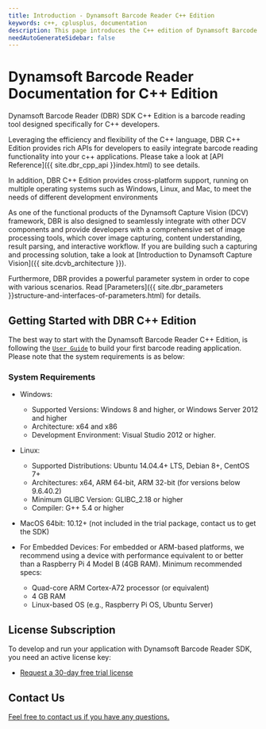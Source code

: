 ```yaml
---
title: Introduction - Dynamsoft Barcode Reader C++ Edition
keywords: c++, cplusplus, documentation
description: This page introduces the C++ edition of Dynamsoft Barcode Reader
needAutoGenerateSidebar: false
---
```


# Dynamsoft Barcode Reader Documentation for C++ Edition

Dynamsoft Barcode Reader (DBR) SDK C++ Edition is a barcode reading tool designed specifically for C++ developers.

Leveraging the efficiency and flexibility of the C++ language, DBR C++ Edition provides rich APIs for developers to easily integrate barcode reading functionality into your c++ applications. Please take a look at [API Reference]({{ site.dbr_cpp_api }}index.html) to see details.

In addition, DBR C++ Edition provides cross-platform support, running on multiple operating systems such as Windows, Linux, and Mac, to meet the needs of different development environments

As one of the functional products of the Dynamsoft Capture Vision (DCV) framework, DBR is also designed to seamlessly integrate with other DCV components and provide developers with a comprehensive set of image processing tools, which cover image capturing, content understanding, result parsing, and interactive workflow. If you are building such a capturing and processing solution, take a look at [Introduction to Dynamsoft Capture Vision]({{ site.dcvb_architecture }}).

Furthermore, DBR provides a powerful parameter system in order to cope with various scenarios. Read [Parameters]({{ site.dbr_parameters }}structure-and-interfaces-of-parameters.html) for details.

## Getting Started with DBR C++ Edition

The best way to start with the Dynamsoft Barcode Reader C++ Edition, is following the [`User Guide`]({{site.dbr_cpp}}user-guide.html) to build your first barcode reading application. Please note that the system requirements is as below:

### System Requirements

- Windows:
  - Supported Versions: Windows 8 and higher, or Windows Server 2012 and higher
  - Architecture: x64 and x86
  - Development Environment: Visual Studio 2012 or higher.

- Linux:
  - Supported Distributions: Ubuntu 14.04.4+ LTS, Debian 8+, CentOS 7+
  - Architectures: x64, ARM 64-bit, ARM 32-bit (for versions below 9.6.40.2)
  - Minimum GLIBC Version: GLIBC_2.18 or higher
  - Compiler: G++ 5.4 or higher

- MacOS 64bit: 10.12+ (not included in the trial package, contact us to get the SDK)

- For Embedded Devices:
For embedded or ARM-based platforms, we recommend using a device with performance equivalent to or better than a Raspberry Pi 4 Model B (4GB RAM). Minimum recommended specs:
  - Quad-core ARM Cortex-A72 processor (or equivalent)
  - 4 GB RAM
  - Linux-based OS (e.g., Raspberry Pi OS, Ubuntu Server)

## License Subscription

To develop and run your application with Dynamsoft Barcode Reader SDK, you need an active license key:
* <a href="https://www.dynamsoft.com/customer/license/trialLicense?utm_source=docs&product=dbr&package=c_cpp" target="_blank">Request a 30-day free trial license</a>

## Contact Us

<a href="https://www.dynamsoft.com/company/customer-service/#contact" target="_blank">Feel free to contact us if you have any questions.</a>